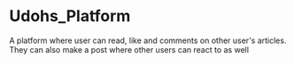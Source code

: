 # Udohs_Platform
A platform where user can read, like and comments on other user's articles. They can also make a post where other users can react to as well
